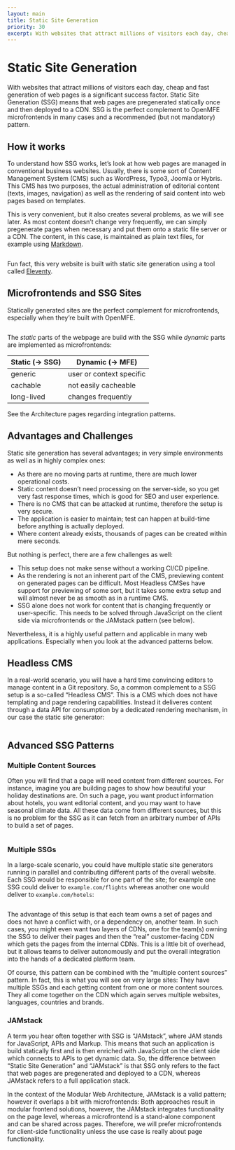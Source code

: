 ```yaml
---
layout: main
title: Static Site Generation
priority: 30
excerpt: With websites that attract millions of visitors each day, cheap and fast generation of web pages is a significant success factor. Static Site Generation (SSG) means that web pages are pregenerated statically once and then deployed to a CDN. SSG is the perfect complement to OpenMFE microfrontends in many cases and a recommended (but not mandatory) pattern.
---
```


# Static Site Generation

With websites that attract millions of visitors each day, cheap and fast generation of web pages is a significant success factor. Static Site Generation (SSG) means that web pages are pregenerated statically once and then deployed to a CDN. SSG is the perfect complement to OpenMFE microfrontends in many cases and a recommended (but not mandatory) pattern.

## How it works

To understand how SSG works, let’s look at how web pages are managed in conventional business websites. Usually, there is some sort of Content Management System (CMS) such as WordPress, Typo3, Joomla or Hybris. This CMS has two purposes, the actual administration of editorial content (texts, images, navigation) as well as the rendering of said content into web pages based on templates.

This is very convenient, but it also creates several problems, as we will see later. As most content doesn’t change very frequently, we can simply pregenerate pages when necessary and put them onto a static file server or a CDN. The content, in this case, is maintained as plain text files, for example using [Markdown](https://commonmark.org).

<div class="image">
    <img src="/_assets/images/ssg-simple.webp" alt="">
</div>

Fun fact, this very website is built with static site generation using a tool called [Eleventy](https://www.11ty.dev/).


## Microfrontends and SSG Sites

Statically generated sites are the perfect complement for microfrontends, especially when they’re built with OpenMFE.

<div class="image">
    <img src="/_assets/images/mfe-composition.webp" alt="">
</div>

The *static* parts of the webpage are build with the SSG while *dynamic* parts are implemented as microfrontends:

| Static (→ SSG)  | Dynamic (→ MFE)           |
|-----------------|---------------------------|
| generic         | user or context specific  |
| cachable        | not easily cacheable      |
| long-lived      | changes frequently        |


See the Architecture pages regarding integration patterns.

## Advantages and Challenges

Static site generation has several advantages; in very simple environments as well as in highly complex ones:

- As there are no moving parts at runtime, there are much lower operational costs.
- Static content doesn’t need processing on the server-side, so you get very fast response times, which is good for SEO and user experience.
- There is no CMS that can be attacked at runtime, therefore the setup is very secure.
- The application is easier to maintain; test can happen at build-time before anything is actually deployed.
- Where content already exists, thousands of pages can be created within mere seconds.

But nothing is perfect, there are a few challenges as well:

- This setup does not make sense without a working CI/CD pipeline.
- As the rendering is not an inherent part of the CMS, previewing content on generated pages can be difficult. Most Headless CMSes have support for previewing of some sort, but it takes some extra setup and will almost never be as smooth as in a runtime CMS.
- SSG alone does not work for content that is changing frequently or user-specific. This needs to be solved through JavaScript on the client side via microfrontends or the JAMstack pattern (see below).

Nevertheless, it is a highly useful pattern and applicable in many web applications. Especially when you look at the advanced patterns below.

## Headless CMS

In a real-world scenario, you will have a hard time convincing editors to manage content in a Git repository. So, a common complement to a SSG setup is a so-called “Headless CMS”. This is a CMS which does not have templating and page rendering capabilities. Instead it deliveres content through a data API for consumption by a dedicated rendering mechanism, in our case the static site generator:

<div class="image">
    <img src="/_assets/images/ssg-headless-cms.webp" alt="">
</div>

## Advanced SSG Patterns

### Multiple Content Sources

Often you will find that a page will need content from different sources. For instance, imagine you are building pages to show how beautiful your holiday destinations are. On such a page, you want product information about hotels, you want editorial content, and you may want to have seasonal climate data. All these data come from different sources, but this is no problem for the SSG as it can fetch from an arbitrary number of APIs to build a set of pages.

<div class="image">
    <img src="/_assets/images/ssg-multi-content.webp" alt="">
</div>

### Multiple SSGs

In a large-scale scenario, you could have multiple static site generators running in parallel and contributing different parts of the overall website. Each SSG would be responsible for one part of the site; for example one SSG could deliver to `example.com/flights` whereas another one would deliver to `example.com/hotels`:

<div class="image">
    <img src="/_assets/images/ssg-multi-ssg.webp" alt="">
</div>

The advantage of this setup is that each team owns a set of pages and does not have a conflict with, or a dependency on, another team. In such cases, you might even want two layers of CDNs, one for the team(s) owning the SSG to deliver their pages and then the “real” customer-facing CDN which gets the pages from the internal CDNs. This is a little bit of overhead, but it allows teams to deliver autonomously and put the overall integration into the hands of a dedicated platform team.

Of course, this pattern can be combined with the “multiple content sources” pattern. In fact, this is what you will see on very large sites: They have multiple SSGs and each getting content from one or more content sources. They all come together on the CDN which again serves multiple websites, languages, countries and brands.

### JAMstack

A term you hear often together with SSG is “JAMstack”, where JAM stands for JavaScript, APIs and Markup. This means that such an application is build statically first and is then enriched with JavaScript on the client side which connects to APIs to get dynamic data. So, the difference between “Static Site Generation” and “JAMstack” is that SSG only refers to the fact that web pages are pregenerated and deployed to a CDN, whereas JAMstack refers to a full application stack.

In the context of the Modular Web Architecture, JAMstack is a valid pattern; however it overlaps a bit with microfrontends: Both approaches result in modular frontend solutions, however, the JAMstack integrates functionality on the page level, whereas a microfrontend is a stand-alone component and can be shared across pages. Therefore, we will prefer microfrontends for client-side functionality unless the use case is really about page functionality.
